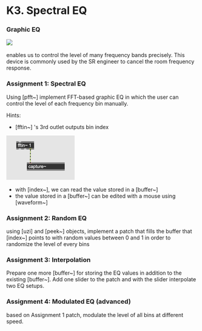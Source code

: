 # K3. Spectral EQ

### Graphic EQ
![](k3/eq.jpg)

enables us to control the level of many frequency bands precisely.
This device is commonly used by the SR engineer to cancel the room frequency response.

### Assignment 1: Spectral EQ

Using [pfft~] implement FFT-based graphic EQ in which the user can control the level of each frequency bin manually.

Hints:

- [fftin~] 's 3rd outlet outputs bin index

![](K3/capture~.png)

- with [index~], we can read the value stored in a [buffer~]
- the value stored in a [buffer~] can be edited with a mouse using [waveform~]

### Assignment 2: Random EQ

using [uzi] and [peek~] objects, implement a patch that fills the buffer that [index~] points to with random values between 0 and 1 in order to randomize the level of every bins

### Assignment 3: Interpolation

Prepare one more [buffer~] for storing the EQ values in addition to the existing [buffer~].
Add one slider to the patch and with the slider interpolate two EQ setups.

### Assignment 4: Modulated EQ (advanced)

based on Assignment 1 patch, modulate the level of all bins at different speed.


